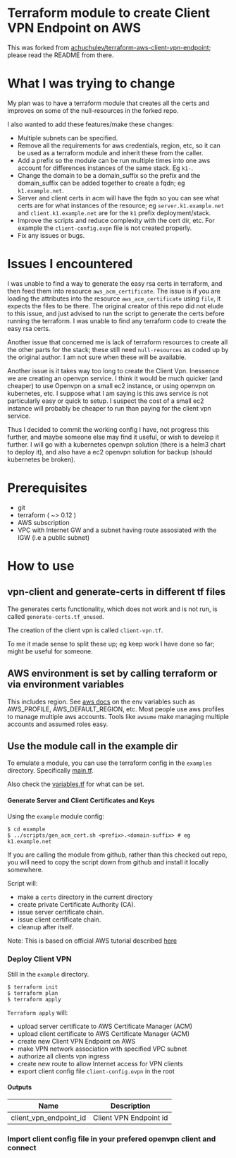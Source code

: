 # Terraform module to create Client VPN Endpoint on AWS

This was forked from [achuchulev/terraform-aws-client-vpn-endpoint](https://github.com/achuchulev/terraform-aws-client-vpn-endpoint); please read the README from there.

# What I was trying to change

My plan was to have a terraform module that creates all the certs and improves on some of the null-resources in the forked repo.

I also wanted to add these features/make these changes:

* Multiple subnets can be specified.
* Remove all the requirements for aws credentials, region, etc, so it can be used as a terraform module and inherit these from the caller.
* Add a prefix so the module can be run multiple times into one aws account for differences instances of the same stack. Eg `k1-`.
* Change the domain to be a domain_suffix so the prefix and the domain_suffix can be added together to create a fqdn; eg `k1.example.net`.
* Server and client certs in acm will have the fqdn so you can see what certs are for what instances of the resource; eg `server.k1.example.net` and `client.k1.example.net` are for the `k1` prefix deployment/stack.
* Improve the scripts and reduce complexity with the cert dir, etc. For example the `client-config.ovpn` file is not created properly.
* Fix any issues or bugs.

# Issues I encountered

I was unable to find a way to generate the easy rsa certs in terraform, and then feed them into resource `aws_acm_certificate`. The issue is if you are loading the attributes into the resource `aws_acm_certificate` using `file`, it expects the files to be there. The original creator of this repo did not elude to this issue, and just advised to run the script to generate the certs before running the terraform. I was unable to find any terraform code to create the easy rsa certs.

Another issue that concerned me is lack of terraform resources to create all the other parts for the stack; these still need `null-resources` as coded up by the original author. I am not sure when these will be available.

Another issue is it takes way too long to create the Client Vpn. Inessence we are creating an openvpn service. I think it would be much quicker (and cheaper) to use Openvpn on a small ec2 instance, or using openvpn on kubernetes, etc. I suppose what I am saying is this aws service is not particularly easy or quick to setup. I suspect the cost of a small ec2 instance will probably be cheaper to run than paying for the client vpn service.

Thus I decided to commit the working config I have, not progress this further, and maybe someone else may find it useful, or wish to develop it further. I will go with a kubernetes openvpn solution (there is a helm3 chart to deploy it), and also have a ec2 openvpn solution for backup (should kubernetes be broken).

# Prerequisites

* git
* terraform ( ~> 0.12 )
* AWS subscription
* VPC with Internet GW and a subnet having route assosiated with the IGW (i.e a public subnet)

# How to use

## vpn-client and generate-certs in different tf files

The generates certs functionality, which does not work and is not run, is called `generate-certs.tf_unused`.

The creation of the client vpn is called `client-vpn.tf`.

To me it made sense to split these up; eg keep work I have done so far; might be useful for someone.

## AWS environment is set by calling terraform or via environment variables

This includes region. See [aws docs](https://docs.aws.amazon.com/cli/latest/userguide/cli-configure-envvars.html) on the env variables such as AWS_PROFILE, AWS_DEFAULT_REGION, etc. Most people use aws profiles to manage multiple aws accounts. Tools like `awsume` make managing multiple accounts and assumed roles easy.

## Use the module call in the example dir

To emulate a module, you can use the terraform config in the `examples` directory. Specifically [main.tf](examples/main.tf).

Also check the [variables.tf](variables.tf) for what can be set.

#### Generate Server and Client Certificates and Keys

Using the `example` module config:

```
$ cd example
$ ../scripts/gen_acm_cert.sh <prefix>.<domain-suffix> # eg k1.example.net
```

If you are calling the module from github, rather than this checked out repo, you will need to copy the script down from github and install it locally somewhere.

Script will:
* make a `certs` directory in the current directory
* create private Certificate Authority (CA).
* issue server certificate chain.
* issue client certificate chain.
* cleanup after itself.
  
Note: This is based on official AWS tutorial described [here](https://docs.aws.amazon.com/vpn/latest/clientvpn-admin/authentication-authorization.html#mutual)

### Deploy Client VPN

Still in the `example` directory.

```
$ terraform init
$ terraform plan
$ terraform apply
```

`Terraform apply` will:
* upload server certificate to AWS Certificate Manager (ACM)
* upload client certificate to AWS Certificate Manager (ACM)
* create new Client VPN Endpoint on AWS 
* make VPN network association with specified VPC subnet
* authorize all clients vpn ingress
* create new route to allow Internet access for VPN clients
* export client config file `client-config.ovpn` in the root

#### Outputs

| Name  |	Description 
| ----- | ----------- 
| client_vpn_endpoint_id | Client VPN Endpoint id


### Import client config file in your prefered openvpn client and connect
